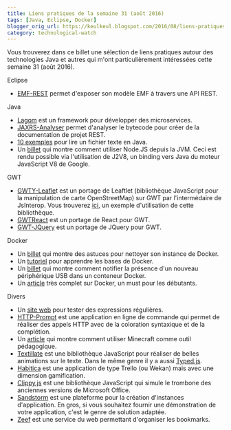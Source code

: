 ```yaml
---
title: Liens pratiques de la semaine 31 (août 2016)
tags: [Java, Eclipse, Docker]
blogger_orig_url: https://keulkeul.blogspot.com/2016/08/liens-pratiques-des-dernieres-semaines.html
category: technological-watch
---
```


Vous trouverez dans ce billet une sélection de liens pratiques autour des technologies Java et autres qui m'ont particulièrement intéressées cette semaine 31 (août 2016).

Eclipse

* [EMF-REST](http://som-research.uoc.edu/tools/emf-rest/) permet d'exposer son modèle EMF à travers une API REST.

Java

* [Lagom](https://github.com/lagom/lagom) est un framework pour développer des microservices.
* [JAXRS-Analyser](https://github.com/sdaschner/jaxrs-analyzer) permet d'analyser le bytecode pour créer de la documentation de projet REST.
* [10 exemples](http://javarevisited.blogspot.fr/2016/07/10-examples-to-read-text-file-in-java.html) pour lire un fichier texte en Java.
* Un [billet](http://eclipsesource.com/blogs/2016/07/20/running-node-js-on-the-jvm/) qui montre comment utiliser Node.JS depuis la JVM. Ceci est rendu possible via l'utilisation de J2V8, un binding vers Java du moteur JavaScript V8 de Google.

GWT

* [GWTY-Leafle](https://github.com/gwidgets/gwty-leaflet)t est un portage de Leaftlet (bibliothèque JavaScript pour la manipulation de carte OpenStreetMap) sur GWT par l'intermédaire de JsInterop. Vous trouverez [ici](https://github.com/gwidgets/gwty-leaflet-starter-guide), un exemple d'utilisation de cette bibliothèque.
* [GWTReact](https://github.com/GWTReact) est un portage de React pour GWT.
* [GWT-JQuery](https://github.com/workingflows/gwt-jquery) est un portage de JQuery pour GWT.

Docker

* Un [billet](http://blog.loof.fr/2016/05/docker-cleanup.html) qui montre des astuces pour nettoyer son instance de Docker.
* Un [tutoriel](https://examples.javacodegeeks.com/devops/docker/docker-tutorial-beginners) pour apprendre les bases de Docker.
* Un [billet](https://www.guidodiepen.nl/2016/05/notification-of-new-usb-devices-in-docker-container/) qui montre comment notifier la présence d'un nouveau périphérique USB dans un conteneur Docker.
* Un [article](http://prakhar.me/docker-curriculum/) très complet sur Docker, un must pour les débutants.

Divers

* Un [site web](https://regex101.com/) pour tester des expressions régulières.
* [HTTP-Prompt](https://github.com/eliangcs/http-prompt) est une application en ligne de commande qui permet de réaliser des appels HTTP avec de la coloration syntaxique et de la complétion.
* Un [article](http://mathsciences35.jimdo.com/2016/05/03/utiliser-minecraft-durant-un-cours) qui montre comment utiliser Minecraft comme outil pédagogique.
* [Textillate](https://github.com/jschr/textillate) est une bibliothèque JavaScript pour réaliser de belles animations sur le texte. Dans le même genre il y a aussi [Typed.js](https://github.com/mattboldt/typed.js/).
* [Habitica](https://habitica.com/) est une application de type Trello (ou Wekan) mais avec une dimension gamification. 
* [Clippy.js](https://github.com/smore-inc/clippy.js) est une bibliothèque JavaScript qui simule le trombone des anciennes versions de Microsoft Office.
* [Sandstorm](https://github.com/sandstorm-io/sandstorm) est une plateforme pour la création d'instances d'application. En gros, si vous souhaitez fournir une démonstration de votre application, c'est le genre de solution adaptée.
* [Zeef](https://zeef.com/) est une service du web permettant d'organiser les bookmarks.